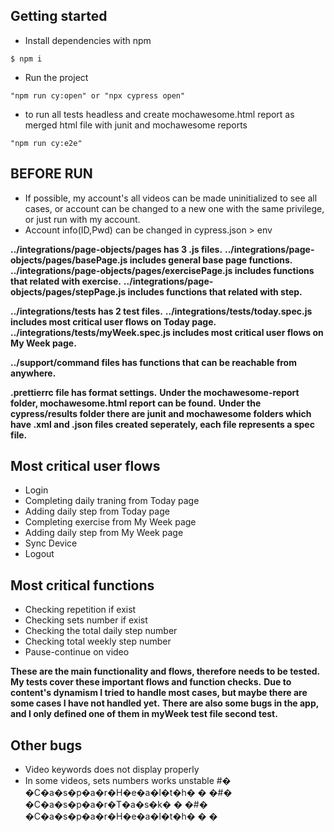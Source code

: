 ## Getting started

- Install dependencies with npm
```
$ npm i
```
- Run the project
```
"npm run cy:open" or "npx cypress open"
```
- to run all tests headless and create mochawesome.html report as merged html file with junit and mochawesome reports
```
"npm run cy:e2e"
```

## BEFORE RUN

- If possible, my account's all videos can be made uninitialized to see all cases, or account can be changed to a new one with the same privilege, or just run with my account.
- Account info(ID,Pwd) can be changed in cypress.json > env

**../integrations/page-objects/pages has 3 .js files.**
**../integrations/page-objects/pages/basePage.js includes general base page functions.**
**../integrations/page-objects/pages/exercisePage.js includes functions that related with exercise.**
**../integrations/page-objects/pages/stepPage.js includes functions that related with step.**

**../integrations/tests has 2 test files.**
**../integrations/tests/today.spec.js includes most critical user flows on Today page.**
**../integrations/tests/myWeek.spec.js includes most critical user flows on My Week page.**

**../support/command files has functions that can be reachable from anywhere.**

**.prettierrc file has format settings.**
**Under the mochawesome-report folder, mochawesome.html report can be found.**
**Under the cypress/results folder there are junit and mochawesome folders which have .xml and .json files created seperately, each file represents a spec file.**

## Most critical user flows

- Login
- Completing daily traning from Today page 
- Adding daily step from Today page
- Completing exercise from My Week page 
- Adding daily step from My Week page
- Sync Device
- Logout

## Most critical functions

- Checking repetition if exist
- Checking sets number if exist
- Checking the total daily step number
- Checking total weekly step number
- Pause-continue on video

**These are the main functionality and flows, therefore needs to be tested.**
**My tests cover these important flows and function checks.**
**Due to content's dynamism I tried to handle most cases, but maybe there are some cases I have not handled yet.**
**There are also some bugs in the app, and I only defined one of them in myWeek test file second test.**

## Other bugs

- Video keywords does not display properly
- In some videos, sets numbers works unstable
#� �C�a�s�p�a�r�H�e�a�l�t�h�
�
�#� �C�a�s�p�a�r�T�a�s�k�
�
�#� �C�a�s�p�a�r�H�e�a�l�t�h�
�
�
